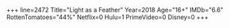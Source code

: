 +++
line=2472
Title="Light as a Feather"
Year=2018
Age="16+"
IMDb="6.6"
RottenTomatoes="44%"
Netflix=0
Hulu=1
PrimeVideo=0
Disney=0
+++

